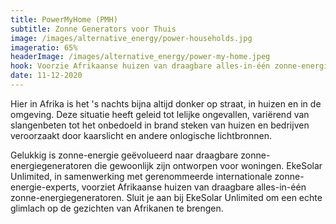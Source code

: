 ```yaml
---
title: PowerMyHome (PMH)
subtitle: Zonne Generators voor Thuis
image: /images/alternative_energy/power-households.jpg
imageratio: 65%
headerImage: /images/alternative_energy/power-my-home.jpeg
hook: Voorzie Afrikaanse huizen van draagbare alles-in-één zonne-energie systemen!
date: 11-12-2020
---
```


Hier in Afrika is het 's nachts bijna altijd donker op straat, in huizen en in de omgeving. Deze situatie heeft geleid tot lelijke ongevallen, variërend van slangenbeten tot het onbedoeld in brand steken van huizen en bedrijven veroorzaakt door kaarslicht en andere onlogische lichtbronnen.

Gelukkig is zonne-energie geëvolueerd naar draagbare zonne-energiegeneratoren die gewoonlijk zijn ontworpen voor woningen. EkeSolar Unlimited, in samenwerking met gerenommeerde internationale zonne-energie-experts, voorziet Afrikaanse huizen van draagbare alles-in-één zonne-energiegeneratoren. Sluit je aan bij EkeSolar Unlimited om een echte glimlach op de gezichten van Afrikanen te brengen.
